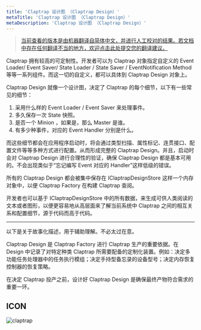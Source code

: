 ```yaml
---
title: 'Claptrap 设计图 （Claptrap Design）'
metaTitle: 'Claptrap 设计图 （Claptrap Design）'
metaDescription: 'Claptrap 设计图 （Claptrap Design）'
---
```


> [当前查看的版本是由机器翻译自简体中文，并进行人工校对的结果。若文档中存在任何翻译不当的地方，欢迎点击此处提交您的翻译建议。](https://crwd.in/newbeclaptrap)

Claptrap 拥有较高的可定制性。开发者可以为 Claptrap 对象指定自定义的 Event Loader/ Event Saver/ State Loader / State Saver / EventNotification Method 等等一系列组件。而这一切的自定义，都可以具体到 Claptrap Design 对象上。

Claptrap Design 就像一个设计图，决定了 Claptrap 的每个细节，以下有一些常见的细节：

1. 采用什么样的 Event Loader / Event Saver 来处理事件。
2. 多久保存一次 State 快照。
3. 是否一个 Minion ，如果是，那么 Master 是谁。
4. 有多少种事件，对应的 Event Handler 分别是什么。

而这些细节都会在应用程序启动时，将会通过类型扫描、属性标记、连贯接口、配置文件等等多种方式进行配置。从而形成完整的 Claptrap Design。并且，启动时会对 Claptrap Design 进行合理性的验证，确保 Claptrap Design 都是基本可用的。不会出现类似于“忘记编写 Event 对应的 Handler”这样低级的错误。

所有的 Claptrap Design 都会被集中保存在 IClaptrapDesignStore 这样一个内存对象中，以便 Claptrap Factory 在构建 Claptrap 查阅。

开发者也可以基于 IClaptrapDesignStore 中的所有数据，来生成可供人类阅读的文本或者图形，以便更容易地从高层面来了解当前系统中 Claptrap 之间的相互关系和配置细节，源于代码而高于代码。

---

以下是关于故事化描述，用于辅助理解。不必太过在意。

Claptrap Design 是 Claptrap Factory 进行 Claptrap 生产的重要依据。在 Design 中记录了对特定种类 Claptrap 所需要配备的定制化装置。例如：决定多功能任务处理器中的任务执行模组；决定手持型备忘录的设备型号；决定内存恢复控制器的恢复策略。

在决定 Claptrap 投产之前，设计好 Claptrap Design 是确保最终产物符合需求的重要一环。

## ICON

![claptrap](/images/claptrap_icons/claptrap_design.svg)
